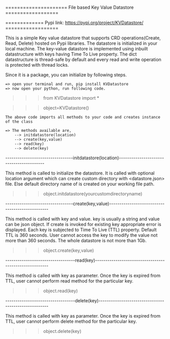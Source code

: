 =====================  File based Key Value Datastore ==================

============= Pypi link: https://pypi.org/project/KVDatastore/   ==================





This is a simple Key value datastore that supports CRD operations(Create, Read, Delete) hosted on Pypi libraries.
The datastore is initialized in your local machine.
The key-value datastore is implemented using inbuilt datastructure with keys having Time To Live property.
The dict datastructure is thread-safe by default and every read and write operation is protected with thread locks.


Since it is a package, you can initialize by following steps.



	=> open your terminal and run, pip install KVDatastore
	=> now open your python, run following code.
	
>>> from KVDatastore import *

>>> object=KVDatastore()
	
	The above code imports all methods to your code and creates instance of the class

	=> The methods available are,
		--> initdatastore(location)
		--> create(key,value)	
		--> read(key)
		--> delete(key)


---------------------------------initdatastore(location)-----------------------------------------

This method is called to initialize the datastore.
It is called with optional location argument which can create custom directory with <datastore.json> file.
Else default directory name of <datastore> is created on your working file path.


>>> object.initdatastore(yourcustomdirectoryname)

---------------------------------create(key,value)------------------------------------------------

This method is called with key and value. key is usually a string and value can be json object.
If create is invoked for existing key appropriate error is displayed.
Each key is subjected to Time To Live (TTL) property. Default TTL is 360 seconds. 
User cannot access the key to modify the value not more than 360 seconds.
The whole datastore is not more than 1Gb.


>>> object.create(key,value)

----------------------------------read(key)-------------------------------------------------------

This method is called with key as parameter. Once the key is expired from TTL, user cannot perform read method for the particular key.

>>> object.read(key)


----------------------------------delete(key)-----------------------------------------------------

This method is called with key as parameter. Once the key is expired from TTL, user cannot perform delete method for the particular key.

>>> object.delete(key)





